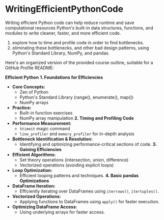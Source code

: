 # WritingEfficientPythonCode
Writing efficient Python code can help reduce runtime and save computational resources
Python's built-in data structures, functions, and modules to write cleaner, faster, and more efficient code. 
1. explore how to time and profile code in order to find bottlenecks.
2. eliminating these bottlenecks, and other bad design patterns, using Python's Standard Library, NumPy, and pandas.

Here's an organized version of the provided course outline, suitable for a GitHub Profile README:

**Efficient Python**
**1. Foundations for Efficiencies**
* **Core Concepts:**
    * Zen of Python
    * Python's Standard Library (range(), enumerate(), map())
    * NumPy arrays
* **Practice:** 
    * Built-in function exercises
    * NumPy array manipulation
**2. Timing and Profiling Code**
* **Performance Measurement:**
    * `%timeit` magic command
    * `line_profiler` and `memory_profiler` for in-depth analysis
* **Bottleneck Identification & Resolution:**
    * Identifying and optimizing performance-critical sections of code.
**3. Gaining Efficiencies**
* **Efficient Algorithms:**
    * Set theory operations (intersection, union, difference)
    * Vectorized operations (avoiding explicit loops)
* **Loop Optimization:**
    * Efficient looping patterns and techniques.
**4. Basic pandas Optimizations**
* **DataFrame Iteration:** 
    * Efficiently iterating over DataFrames using `iterrows()`, `itertuples()`.
* **Vectorized Operations:**
    * Applying functions to DataFrames using `apply()` for faster execution.
* **Optimizing DataFrame Access:**
    * Using underlying arrays for faster access.
